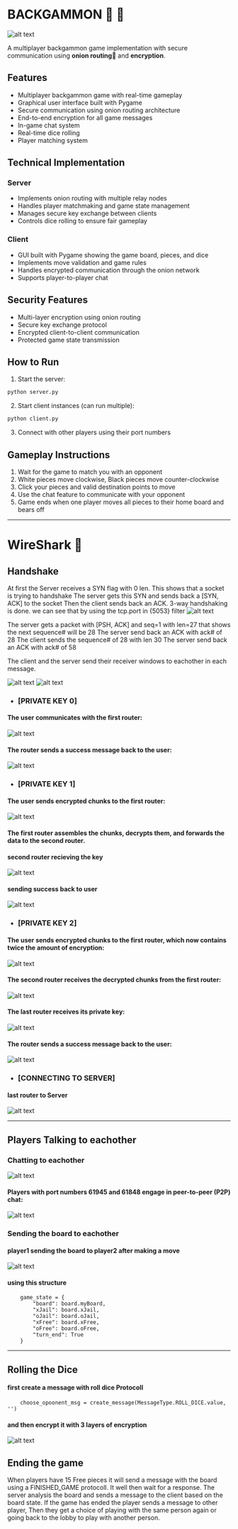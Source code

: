 # BACKGAMMON 🧅 🎲
![alt text](<images/Screenshot 2025-01-15 104210.png>)

A multiplayer backgammon game implementation with secure communication using **onion routing**🧅 and **encryption**.

## Features

- Multiplayer backgammon game with real-time gameplay
- Graphical user interface built with Pygame
- Secure communication using onion routing architecture
- End-to-end encryption for all game messages
- In-game chat system
- Real-time dice rolling
- Player matching system

## Technical Implementation

### Server
- Implements onion routing with multiple relay nodes
- Handles player matchmaking and game state management
- Manages secure key exchange between clients
- Controls dice rolling to ensure fair gameplay

### Client
- GUI built with Pygame showing the game board, pieces, and dice
- Implements move validation and game rules
- Handles encrypted communication through the onion network
- Supports player-to-player chat

## Security Features

- Multi-layer encryption using onion routing
- Secure key exchange protocol
- Encrypted client-to-client communication
- Protected game state transmission

## How to Run

1. Start the server:
```bash
python server.py
```

2. Start client instances (can run multiple):
```bash
python client.py
```

3. Connect with other players using their port numbers

## Gameplay Instructions

1. Wait for the game to match you with an opponent
2. White pieces move clockwise, Black pieces move counter-clockwise
3. Click your pieces and valid destination points to move
4. Use the chat feature to communicate with your opponent
5. Game ends when one player moves all pieces to their home board and bears off

---
# WireShark 🦈

## Handshake

At first the Server receives a SYN flag with 0 len. This shows that a socket is trying to handshake
The server gets this SYN and sends back a [SYN, ACK] to the socket
Then the client sends back an ACK.
3-way handshaking is done.
we can see that by using the tcp.port in {5053} filter
![alt text](images/1image-1.png)

The server gets a packet with [PSH, ACK] and seq=1 with len=27 that shows the next sequence# will be 28
The server send back an ACK with ack# of 28
The client sends the sequence# of 28 with len 30
The server send back an ACK with ack# of 58

The client and the server send their receiver windows to eachother in each message.

![alt text](images/1image-2.png)
![alt text](images/1image-3.png)
- ### [PRIVATE KEY 0]
#### The user communicates with the first router:
  
![alt text](images/image.png)

#### The router sends a success message back to the user:
  
![alt text](images/image-2.png)

- ### [PRIVATE KEY 1]
#### The user sends encrypted chunks to the first router:

![alt text](images/image-6.png)

#### The first router assembles the chunks, decrypts them, and forwards the data to the second router.
#### second router recieving the key
  
![alt text](images/image-8.png)

#### sending success back to user
![alt text](images/image-7.png)

- ### [PRIVATE KEY 2]

#### The user sends encrypted chunks to the first router, which now contains twice the amount of encryption:
![alt text](images/image-9.png)

#### The second router receives the decrypted chunks from the first router:
![alt text](images/image-11.png)

#### The last router receives its private key:
![alt text](images/image-12.png)

#### The router sends a success message back to the user:
![alt text](images/image-10.png)

- ### [CONNECTING TO SERVER]

#### last router to Server
![alt text](images/image-1.png)

---
## Players Talking to eachother

### Chatting to eachother
![alt text](images/image-13.png)

#### Players with port numbers 61945 and 61848 engage in peer-to-peer (P2P) chat:

![alt text](images/image-14.png)

### Sending the board to eachother

#### player1 sending the board to player2 after making a move

![alt text](images/image-15.png) 

#### using this structure
```
    game_state = {
        "board": board.myBoard,
        "xJail": board.xJail,
        "oJail": board.oJail,
        "xFree": board.xFree,
        "oFree": board.oFree,
        "turn_end": True
    }
```
---
## Rolling the Dice

#### first create a message with roll dice Protocoll

```
    choose_opoonent_msg = create_message(MessageType.ROLL_DICE.value, '')
```

#### and then encrypt it with 3 layers of encryption

![alt text](images/image-16.png)

## Ending the game

When players have 15 Free pieces it will send a message with the board using a FINISHED_GAME protocoll. It well then wait for a response. The server analysis the board and sends a message to the client based on the board state.
If the game has ended the player sends a message to other player, Then they get a choice of playing with the same person again or going back to the lobby to play with another person.

